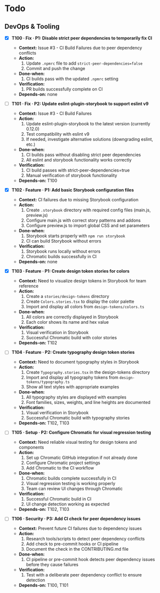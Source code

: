 # Todo

## DevOps & Tooling

- [x] **T100 · Fix · P1: Disable strict peer dependencies to temporarily fix CI**

  - **Context:** Issue #3 - CI Build Failures due to peer dependency conflicts
  - **Action:**
    1. Update `.npmrc` file to add `strict-peer-dependencies=false`
    2. Commit and push the change
  - **Done‑when:**
    1. CI builds pass with the updated `.npmrc` setting
  - **Verification:**
    1. PR builds successfully complete on CI
  - **Depends‑on:** none

- [ ] **T101 · Fix · P2: Update eslint-plugin-storybook to support eslint v9**

  - **Context:** Issue #3 - CI Build Failures
  - **Action:**
    1. Update eslint-plugin-storybook to the latest version (currently 0.12.0)
    2. Test compatibility with eslint v9
    3. If needed, investigate alternative solutions (downgrading eslint, etc.)
  - **Done‑when:**
    1. CI builds pass without disabling strict peer dependencies
    2. All eslint and storybook functionality works correctly
  - **Verification:**
    1. CI build passes with strict-peer-dependencies=true
    2. Manual verification of storybook functionality
  - **Depends‑on:** T100

- [x] **T102 · Feature · P1: Add basic Storybook configuration files**

  - **Context:** CI failures due to missing Storybook configuration
  - **Action:**
    1. Create `.storybook` directory with required config files (main.js, preview.js)
    2. Configure main.js with correct story patterns and addons
    3. Configure preview.js to import global CSS and set parameters
  - **Done‑when:**
    1. Storybook starts properly with `npm run storybook`
    2. CI can build Storybook without errors
  - **Verification:**
    1. Storybook runs locally without errors
    2. Chromatic builds successfully in CI
  - **Depends‑on:** none

- [x] **T103 · Feature · P1: Create design token stories for colors**

  - **Context:** Need to visualize design tokens in Storybook for team reference
  - **Action:**
    1. Create a `stories/design-tokens` directory
    2. Create `Colors.stories.tsx` to display the color palette
    3. Import and display all colors from `design-tokens/colors.ts`
  - **Done‑when:**
    1. All colors are correctly displayed in Storybook
    2. Each color shows its name and hex value
  - **Verification:**
    1. Visual verification in Storybook
    2. Successful Chromatic build with color stories
  - **Depends‑on:** T102

- [ ] **T104 · Feature · P2: Create typography design token stories**

  - **Context:** Need to document typography styles in Storybook
  - **Action:**
    1. Create `Typography.stories.tsx` in the design-tokens directory
    2. Import and display all typography tokens from `design-tokens/typography.ts`
    3. Show all text styles with appropriate examples
  - **Done‑when:**
    1. All typography styles are displayed with examples
    2. Font families, sizes, weights, and line heights are documented
  - **Verification:**
    1. Visual verification in Storybook
    2. Successful Chromatic build with typography stories
  - **Depends‑on:** T102, T103

- [ ] **T105 · Setup · P2: Configure Chromatic for visual regression testing**

  - **Context:** Need reliable visual testing for design tokens and components
  - **Action:**
    1. Set up Chromatic GitHub integration if not already done
    2. Configure Chromatic project settings
    3. Add Chromatic to the CI workflow
  - **Done‑when:**
    1. Chromatic builds complete successfully in CI
    2. Visual regression testing is working properly
    3. Team can review UI changes through Chromatic
  - **Verification:**
    1. Successful Chromatic build in CI
    2. UI change detection working as expected
  - **Depends‑on:** T102, T103

- [ ] **T106 · Security · P3: Add CI check for peer dependency issues**

  - **Context:** Prevent future CI failures due to dependency issues
  - **Action:**
    1. Research tools/scripts to detect peer dependency conflicts
    2. Add check to pre-commit hooks or CI pipeline
    3. Document the check in the CONTRIBUTING.md file
  - **Done‑when:**
    1. CI pipeline or pre-commit hook detects peer dependency issues before they cause failures
  - **Verification:**
    1. Test with a deliberate peer dependency conflict to ensure detection
  - **Depends‑on:** T100, T101
